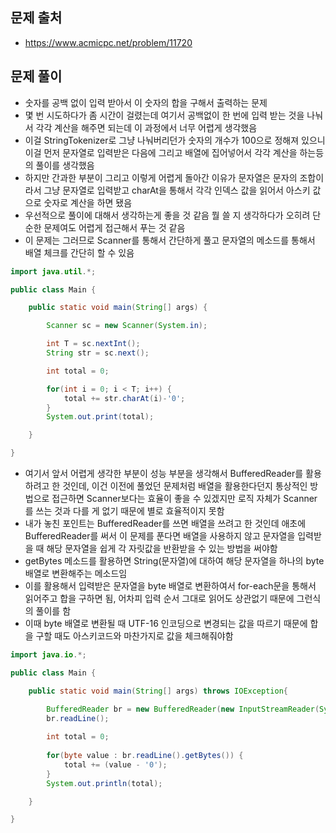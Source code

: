 ## 문제 출처
- https://www.acmicpc.net/problem/11720

## 문제 풀이
- 숫자를 공백 없이 입력 받아서 이 숫자의 합을 구해서 출력하는 문제
- 몇 번 시도하다가 좀 시간이 걸렸는데 여기서 공백없이 한 번에 입력 받는 것을 나눠서 각각 계산을 해주면 되는데 이 과정에서 너무 어렵게 생각했음
- 이걸 StringTokenizer로 그냥 나눠버리던가 숫자의 개수가 100으로 정해져 있으니 이걸 먼저 문자열로 입력받은 다음에 그리고 배열에 집어넣어서 각각 계산을 하는등의 풀이를 생각했음
- 하지만 간과한 부분이 그리고 이렇게 어렵게 돌아간 이유가 문자열은 문자의 조합이라서 그냥 문자열로 입력받고 charAt을 통해서 각각 인덱스 값을 읽어서 아스키 값으로 숫자로 계산을 하면 됐음
- 우선적으로 풀이에 대해서 생각하는게 좋을 것 같음 뭘 쓸 지 생각하다가 오히려 단순한 문제여도 어렵게 접근해서 푸는 것 같음
- 이 문제는 그러므로 Scanner를 통해서 간단하게 풀고 문자열의 메소드를 통해서 배열 체크를 간단히 할 수 있음
```java
import java.util.*;

public class Main {

    public static void main(String[] args) {

        Scanner sc = new Scanner(System.in);

        int T = sc.nextInt();
        String str = sc.next();

        int total = 0;

        for(int i = 0; i < T; i++) {
            total += str.charAt(i)-'0';
        }
        System.out.print(total);

    }

}
```

- 여기서 앞서 어렵게 생각한 부분이 성능 부분을 생각해서 BufferedReader를 활용하려고 한 것인데, 이건 이전에 풀었던 문제처럼 배열을 활용한다던지 통상적인 방법으로 접근하면 Scanner보다는 효율이 좋을 수 있겠지만 로직 자체가 Scanner를 쓰는 것과 다를 게 없기 때문에 별로 효율적이지 못함 
- 내가 놓친 포인트는 BufferedReader를 쓰면 배열을 쓰려고 한 것인데 애초에 BufferedReader를 써서 이 문제를 푼다면 배열을 사용하지 않고 문자열을 입력받을 때 해당 문자열을 쉽게 각 자릿값을 반환받을 수 있는 방법을 써야함
- getBytes 메소드를 활용하면 String(문자열)에 대하여 해당 문자열을 하나의 byte 배열로 변환해주는 메소드임
- 이를 활용해서 입력받은 문자열을 byte 배열로 변환하여서 for-each문을 통해서 읽어주고 합을 구하면 됨, 어차피 입력 순서 그대로 읽어도 상관없기 때문에 그런식의 풀이를 함
- 이때 byte 배열로 변환될 때 UTF-16 인코딩으로 변경되는 값을 따르기 때문에 합을 구할 때도 아스키코드와 마찬가지로 값을 체크해줘야함
```java
import java.io.*;

public class Main {

    public static void main(String[] args) throws IOException{

        BufferedReader br = new BufferedReader(new InputStreamReader(System.in));
        br.readLine();
        
        int total = 0;
        
        for(byte value : br.readLine().getBytes()) {
            total += (value - '0');
        }
        System.out.println(total);

    }

}
``` 